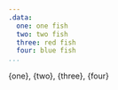 ```yaml
---
.data:
  one: one fish
  two: two fish
  three: red fish
  four: blue fish
...
```


{one}, {two}, {three}, {four}
